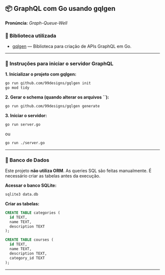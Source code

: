 ## 📦 GraphQL com Go usando gqlgen

**Pronúncia:** *Graph-Queue-Well*

### 🔗 Biblioteca utilizada

- [gqlgen](https://gqlgen.com/) — Biblioteca para criação de APIs GraphQL em Go.

---

### 🚀 Instruções para iniciar o servidor GraphQL

**1. Inicializar o projeto com gqlgen:**

```bash
go run github.com/99designs/gqlgen init
go mod tidy
```

**2. Gerar o schema (quando alterar os arquivos **``**):**

```bash
go run github.com/99designs/gqlgen generate
```

**3. Iniciar o servidor:**

```bash
go run server.go
```

ou

```bash
go run ./server.go
```

---

### 💃 Banco de Dados

Este projeto **não utiliza ORM**. As queries SQL são feitas manualmente. É necessário criar as tabelas antes da execução.

**Acessar o banco SQLite:**

```bash
sqlite3 data.db
```

**Criar as tabelas:**

```sql
CREATE TABLE categories (
  id TEXT,
  name TEXT,
  description TEXT
);

CREATE TABLE courses (
  id TEXT,
  name TEXT,
  description TEXT,
  category_id TEXT
);
```

---

